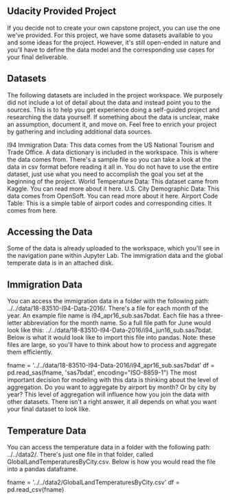 ## Udacity Provided Project
If you decide not to create your own capstone project, you can use the one we've provided. For this project, we have some datasets available to you and some ideas for the project. However, it's still open-ended in nature and you'll have to define the data model and the corresponding use cases for your final deliverable.

## Datasets
The following datasets are included in the project workspace. We purposely did not include a lot of detail about the data and instead point you to the sources. This is to help you get experience doing a self-guided project and researching the data yourself. If something about the data is unclear, make an assumption, document it, and move on. Feel free to enrich your project by gathering and including additional data sources.

I94 Immigration Data: This data comes from the US National Tourism and Trade Office. A data dictionary is included in the workspace. This is where the data comes from. There's a sample file so you can take a look at the data in csv format before reading it all in. You do not have to use the entire dataset, just use what you need to accomplish the goal you set at the beginning of the project.
World Temperature Data: This dataset came from Kaggle. You can read more about it here.
U.S. City Demographic Data: This data comes from OpenSoft. You can read more about it here.
Airport Code Table: This is a simple table of airport codes and corresponding cities. It comes from here.

## Accessing the Data
Some of the data is already uploaded to the workspace, which you'll see in the navigation pane within Jupyter Lab. The immigration data and the global temperate data is in an attached disk.

## Immigration Data
You can access the immigration data in a folder with the following path: ../../data/18-83510-I94-Data-2016/. There's a file for each month of the year. An example file name is i94_apr16_sub.sas7bdat. Each file has a three-letter abbreviation for the month name. So a full file path for June would look like this: ../../data/18-83510-I94-Data-2016/i94_jun16_sub.sas7bdat. Below is what it would look like to import this file into pandas. Note: these files are large, so you'll have to think about how to process and aggregate them efficiently.

fname = '../../data/18-83510-I94-Data-2016/i94_apr16_sub.sas7bdat'
df = pd.read_sas(fname, 'sas7bdat', encoding="ISO-8859-1")
The most important decision for modeling with this data is thinking about the level of aggregation. Do you want to aggregate by airport by month? Or by city by year? This level of aggregation will influence how you join the data with other datasets. There isn't a right answer, it all depends on what you want your final dataset to look like.

## Temperature Data
You can access the temperature data in a folder with the following path: ../../data2/. There's just one file in that folder, called GlobalLandTemperaturesByCity.csv. Below is how you would read the file into a pandas dataframe.

fname = '../../data2/GlobalLandTemperaturesByCity.csv'
df = pd.read_csv(fname)